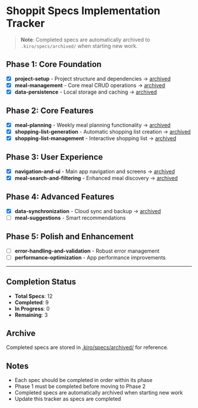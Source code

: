 # Shoppit Specs Implementation Tracker

> **Note**: Completed specs are automatically archived to `.kiro/specs/archived/` when starting new work.

## Phase 1: Core Foundation
- [x] **project-setup** - Project structure and dependencies → [archived](archived/project-setup)
- [x] **meal-management** - Core meal CRUD operations → [archived](archived/meal-management)
- [x] **data-persistence** - Local storage and caching → [archived](archived/data-persistence)

## Phase 2: Core Features
- [x] **meal-planning** - Weekly meal planning functionality → [archived](archived/meal-planning)
- [x] **shopping-list-generation** - Automatic shopping list creation → [archived](archived/shopping-list-generation)
- [x] **shopping-list-management** - Interactive shopping list → [archived](archived/shopping-list-management)

## Phase 3: User Experience  
- [x] **navigation-and-ui** - Main app navigation and screens → [archived](archived/navigation-and-ui)
- [x] **meal-search-and-filtering** - Enhanced meal discovery → [archived](archived/meal-search-and-filtering)

## Phase 4: Advanced Features
- [x] **data-synchronization** - Cloud sync and backup → [archived](archived/data-synchronization)
- [ ] **meal-suggestions** - Smart recommendations

## Phase 5: Polish and Enhancement
- [ ] **error-handling-and-validation** - Robust error management
- [ ] **performance-optimization** - App performance improvements

---

## Completion Status
- **Total Specs**: 12
- **Completed**: 9
- **In Progress**: 0
- **Remaining**: 3

## Archive
Completed specs are stored in [.kiro/specs/archived/](archived/) for reference.

## Notes
- Each spec should be completed in order within its phase
- Phase 1 must be completed before moving to Phase 2
- Completed specs are automatically archived when starting new work
- Update this tracker as specs are completed